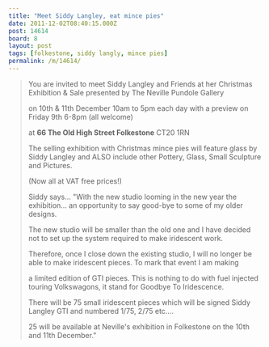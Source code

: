 ```yaml
---
title: "Meet Siddy Langley, eat mince pies"
date: 2011-12-02T08:40:15.000Z
post: 14614
board: 8
layout: post
tags: [folkestone, siddy langly, mince pies]
permalink: /m/14614/
---
```

<blockquote>You are invited to meet Siddy Langley and Friends at her Christmas Exhibition & Sale presented by The Neville Pundole Gallery

on 10th & 11th December 10am to 5pm each day with a preview on Friday 9th 6-8pm (all welcome)

at <b>66 The Old High Street Folkestone</b> CT20 1RN

 

 

The selling exhibition with Christmas mince pies will feature glass by Siddy Langley and ALSO include other Pottery, Glass, Small Sculpture and Pictures.

(Now all at VAT free prices!)

 

Siddy says... "With the new studio looming in the new year the exhibition... an opportunity to say good-bye to some of my older designs.

The new studio will be smaller than the old one and I have decided not to set up the system required to make iridescent work.

Therefore, once I close down the existing studio, I will no longer be able to make iridescent pieces. To mark that event I am making

a limited edition of GTI pieces. This is nothing to do with fuel injected touring Volkswagons, it stand for Goodbye To Iridescence.

There will be 75 small iridescent pieces which will be signed Siddy Langley GTI and numbered 1/75, 2/75 etc....

25 will be available at Neville's exhibition in Folkestone on the 10th and 11th December."

 

</blockquote>
